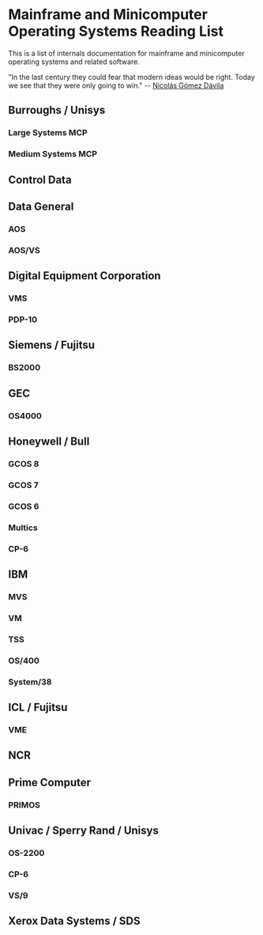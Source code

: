 # Mainframe and Minicomputer Operating Systems Reading List

This is a list of internals documentation for mainframe and
minicomputer operating systems and related software.

"In the last century they could fear that modern ideas would be right.
Today we see that they were only going to win." -- [Nicolás Gómez Dávila](http://don-colacho.blogspot.com/2010/01/history-historiography.html)

## Burroughs / Unisys

### Large Systems MCP

### Medium Systems MCP

## Control Data




## Data General

### AOS

### AOS/VS




## Digital Equipment Corporation

### VMS

### PDP-10

## Siemens / Fujitsu

### BS2000

## GEC

### OS4000


## Honeywell / Bull

### GCOS 8

### GCOS 7

### GCOS 6

### Multics

### CP-6

## IBM

### MVS

### VM

### TSS

### OS/400

### System/38

## ICL / Fujitsu

### VME


## NCR


## Prime Computer

### PRIMOS


## Univac / Sperry Rand / Unisys

### OS-2200

### CP-6

### VS/9


## Xerox Data Systems / SDS


